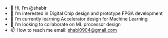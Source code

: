 - 👋 Hi, I’m @shabir
- 👀 I’m interested in Digital Chip design and prototype FPGA development
- 🌱 I’m currently learning Accelerator design for Machine Learning
- 💞️ I’m looking to collaborate on ML processor design
- 📫 How to reach me email: shabi0904@gmail.com

<!---
shabir0904/shabir0904 is a ✨ special ✨ repository because its `README.md` (this file) appears on your GitHub profile.
You can click the Preview link to take a look at your changes.
--->
